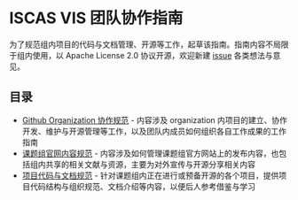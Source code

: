 # ISCAS VIS 团队协作指南

为了规范组内项目的代码与文档管理、开源等工作，起草该指南。指南内容不局限于组内使用，以 Apache License 2.0 协议开源，欢迎新建 [issue](https://github.com/ISCAS-VIS/guide/issues/new) 各类想法与意见。

## 目录

* [Github Organization 协作规范](./GITHUB.md) - 内容涉及 organization 内项目的建立、协作开发、维护与开源管理等工作，以及团队内成员如何组织各自工作成果的工作指南
* [课题组官网内容规范](./INFO.md) - 内容涉及如何管理课题组官方网站上的发布内容，也包括组内共享的相关文献与资源，主要为对外宣传与开源分享相关内容
* [项目代码与文档规范](./PROJECT.md) - 针对课题组内正在进行或预备开源的各个项目，提供项目代码结构与组织规范、文档介绍等内容，以便后人参考借鉴与学习
